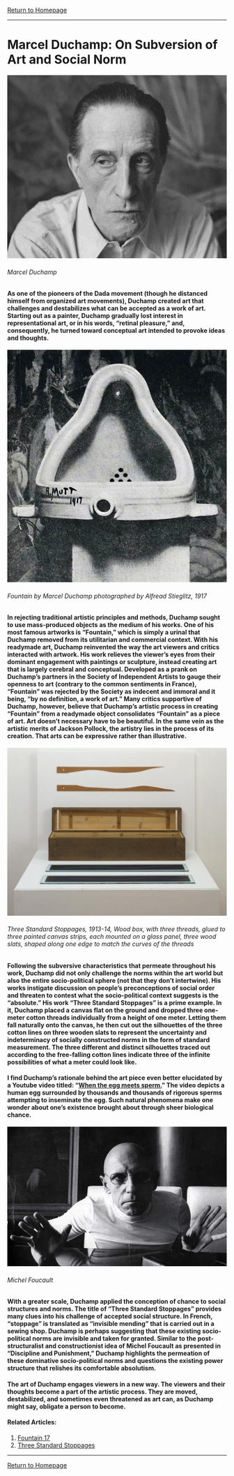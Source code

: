 [Return to Homepage](https://timmypoyu.github.io)
- - - -
# Marcel Duchamp: On Subversion of Art and Social Norm
![image](https://github.com/Timmypoyu/Timmypoyu.github.io/blob/master/Arts/artmemo7/8d6054cd-marcel-duchamp-3.jpg?raw=true)
###### Marcel Duchamp
#### As one of the pioneers of the Dada movement (though he distanced himself from organized art movements), Duchamp created art that challenges and destabilizes what can be accepted as a work of art. Starting out as a painter, Duchamp gradually lost interest in representational art, or in his words, “retinal pleasure,” and, consequently, he turned toward conceptual art intended to provoke ideas and thoughts. 
![image](https://github.com/Timmypoyu/Timmypoyu.github.io/blob/master/Arts/artmemo7/Duchamp_Fountaine.jpg?raw=true)
###### Fountain by Marcel Duchamp photographed by Alfread Stieglitz, 1917
#### In rejecting traditional artistic principles and methods, Duchamp sought to use mass-produced objects as the medium of his works. One of his most famous artworks is “Fountain,” which is simply a urinal that Duchamp removed from its utilitarian and commercial context. With his readymade art, Duchamp reinvented the way the art viewers and critics interacted with artwork. His work relieves the viewer’s eyes from their dominant engagement with paintings or sculpture, instead creating art that is largely cerebral and conceptual. Developed as a prank on Duchamp’s partners in the Society of Independent Artists to gauge their openness to art (contrary to the common sentiments in France), “Fountain” was rejected by the Society as indecent and immoral and it being, “by no definition, a work of art.” Many critics supportive of Duchamp, however, believe that Duchamp’s artistic process in creating “Fountain” from a readymade object consolidates “Fountain” as a piece of art. Art doesn’t necessary have to be beautiful. In the same vein as the artistic merits of Jackson Pollock, the artistry lies in the process of its creation. That arts can be expressive rather than illustrative. 
![image](https://github.com/Timmypoyu/Timmypoyu.github.io/blob/master/Arts/artmemo7/T07507_10.jpg?raw=true)
###### Three Standard Stoppages, 1913-14, Wood box, with three threads, glued to three painted canvas strips, each mounted on a glass panel, three wood slats, shaped along one edge to match the curves of the threads
#### Following the subversive characteristics that permeate throughout his work, Duchamp did not only challenge the norms within the art world but also the entire socio-political sphere (not that they don’t intertwine). His works instigate discussion on people’s preconceptions of social order and threaten to contest what the socio-political context suggests is the “absolute.” His work “Three Standard Stoppages” is a prime example. In it, Duchamp placed a canvas flat on the ground and dropped three one-meter cotton threads individually from a height of one meter. Letting them fall naturally onto the canvas, he then cut out the silhouettes of the three cotton lines on three wooden slats to represent the uncertainty and indeterminacy of socially constructed norms in the form of standard measurement. The three different and distinct silhouettes traced out according to the free-falling cotton lines indicate three of the infinite possibilities of what a meter could look like. 

#### I find Duchamp’s rationale behind the art piece even better elucidated by a Youtube video titled: “[When the egg meets sperm.](https://www.youtube.com/watch?v=fO4UWj01Gx8)” The video depicts a human egg surrounded by thousands and thousands of rigorous sperms attempting to inseminate the egg. Such natural phenomena make one wonder about one’s existence brought about through sheer biological chance. 
![image](https://github.com/Timmypoyu/Timmypoyu.github.io/blob/master/Arts/artmemo7/foucault-copy-e1517605855684.jpg?raw=true)
###### Michel Foucault
#### With a greater scale, Duchamp applied the conception of chance to social structures and norms. The title of “Three Standard Stoppages” provides many clues into his challenge of accepted social structure. In French, “stoppage” is translated as “invisible mending” that is carried out in a sewing shop. Duchamp is perhaps suggesting that these existing socio-political norms are invisible and taken for granted. Similar to the post-structuralist and constructionist idea of Michel Foucault as presented in “Discipline and Punishment,” Duchamp highlights the permeation of these dominative socio-political norms and questions the existing power structure that relishes its comfortable absolutism. 

#### The art of Duchamp engages viewers in a new way. The viewers and their thoughts become a part of the artistic process. They are moved, destabilized, and sometimes even threatened as art can, as Duchamp might say, obligate a person to become.

#### Related Articles: 
1. [Fountain 17](http://www.fountain17.com/about/duchamp-and-fountain/)
2. [Three Standard Stoppages](http://www.toutfait.com/unmaking_the_museum/Standard%20Stoppages.html)

- - - -
[Return to Homepage](https://timmypoyu.github.io)
